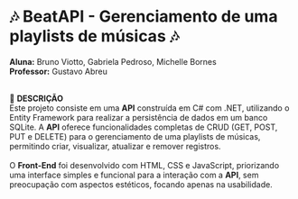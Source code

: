 # 🎶 BeatAPI - Gerenciamento de uma playlists de músicas 🎶
  **Aluna:** Bruno Viotto, Gabriela Pedroso, Michelle Bornes<br/>
  **Professor:** Gustavo Abreu<br/><br/>

📌 **DESCRIÇÃO**<br/>
Este projeto consiste em uma **API** construída em C# com .NET, utilizando o Entity Framework para realizar a persistência de dados em um banco SQLite. 
A **API** oferece funcionalidades completas de CRUD (GET, POST, PUT e DELETE) para o gerenciamento de uma playlists de músicas, permitindo criar, visualizar, atualizar e remover registros.</br></br>
O **Front-End** foi desenvolvido com HTML, CSS e JavaScript, priorizando uma interface simples e funcional para a interação com a **API**, sem preocupação com aspectos estéticos, focando apenas na usabilidade.
